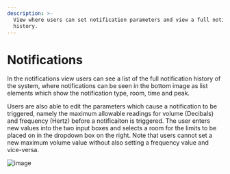 ```yaml
---
description: >-
  View where users can set notification parameters and view a full notification
  history.
---
```


# Notifications

In the notifications view users can see a list of the full notification history of the system, where notifications can be seen in the bottom image as list elements which show the notification type, room, time and peak.

Users are also able to edit the parameters which cause a notification to be triggered, namely the maximum allowable readings for volume (Decibals) and frequency (Hertz) before a notificaiton is triggered. The user enters new values into the two input boxes and selects a room for the limits to be placed on in the dropdown box on the right. Note that users cannot set a new maximum volume value without also setting a frequency value and vice-versa.

![image](https://user-images.githubusercontent.com/68227178/195318807-fc3c4196-0711-4179-b2a8-f6e2aaca5642.png)
